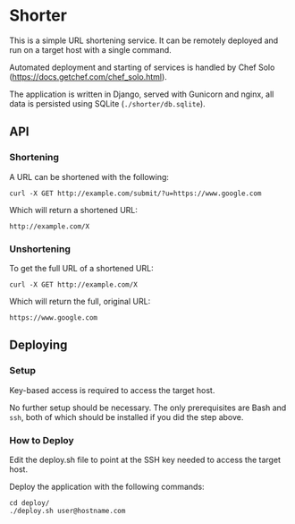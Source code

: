 # Shorter

This is a simple URL shortening service. It can be remotely deployed and run on a target host with a single command.

Automated deployment and starting of services is handled by Chef Solo (https://docs.getchef.com/chef_solo.html).

The application is written in Django, served with Gunicorn and nginx, all data is persisted using SQLite (`./shorter/db.sqlite`).

## API

### Shortening

A URL can be shortened with the following:

    curl -X GET http://example.com/submit/?u=https://www.google.com

Which will return a shortened URL:
    
    http://example.com/X
    
### Unshortening

To get the full URL of a shortened URL:
    
    curl -X GET http://example.com/X

Which will return the full, original URL:

    https://www.google.com

## Deploying

### Setup

Key-based access is required to access the target host.

No further setup should be necessary. The only prerequisites are Bash and `ssh`, both of which should be installed if you did the step above.

### How to Deploy

Edit the deploy.sh file to point at the SSH key needed to access the target host.

Deploy the application with the following commands:

    cd deploy/
    ./deploy.sh user@hostname.com
    
